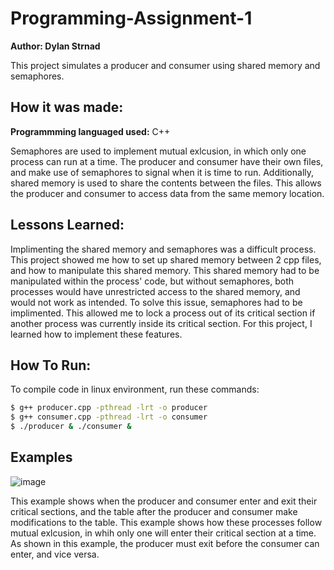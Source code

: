 # Programming-Assignment-1
**Author: Dylan Strnad**

This project simulates a producer and consumer using shared memory and semaphores.

## How it was made: 

**Programmming languaged used:** C++

Semaphores are used to implement mutual exlcusion, in which only one process can run at a time. The producer and consumer have their own files, and make use of semaphores to signal when it is time to run. Additionally, shared memory is used to share the contents between the files. This allows the producer and consumer to access data from the same memory location. 

## Lessons Learned:

Implimenting the shared memory and semaphores was a difficult process. This project showed me how to set up shared memory between 2 cpp files, and how to manipulate this shared memory. This shared memory had to be manipulated within the process' code, but without semaphores, both processes would have unrestricted access to the shared memory, and would not work as intended. To solve this issue, semaphores had to be implimented. This allowed me to lock a process out of its critical section if another process was currently inside its critical section. For this project, I learned how to implement these features.

## How To Run:
To compile code in linux environment, run these commands:

  ```sh
  $ g++ producer.cpp -pthread -lrt -o producer
  $ g++ consumer.cpp -pthread -lrt -o consumer
  $ ./producer & ./consumer &
  ```

## Examples

![image](https://github.com/user-attachments/assets/87bbbc6c-1233-4d6c-8468-fe0a88f43910)

This example shows when the producer and consumer enter and exit their critical sections, and the table after the producer and consumer make modifications to the table. This example shows how these processes follow mutual exlcusion, in whih only one will enter their critical section at a time. As shown in this example, the producer must exit before the consumer can enter, and vice versa.
